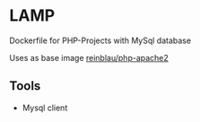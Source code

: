 LAMP
=============

Dockerfile for PHP-Projects with MySql database

Uses as base image [reinblau/php-apache2](https://registry.hub.docker.com/u/reinblau/php-apache2/)

Tools
------

* Mysql client
